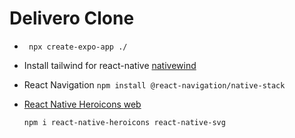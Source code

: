 # Delivero Clone

- ` npx create-expo-app ./`
- Install tailwind for react-native [nativewind](https://www.nativewind.dev/quick-starts/expo)
- React Navigation
  `npm install @react-navigation/native-stack`
- [React Native Heroicons
  ](https://www.npmjs.com/package/react-native-heroicons) [web](https://heroicons.com/)

  ```
  npm i react-native-heroicons react-native-svg
  ```

